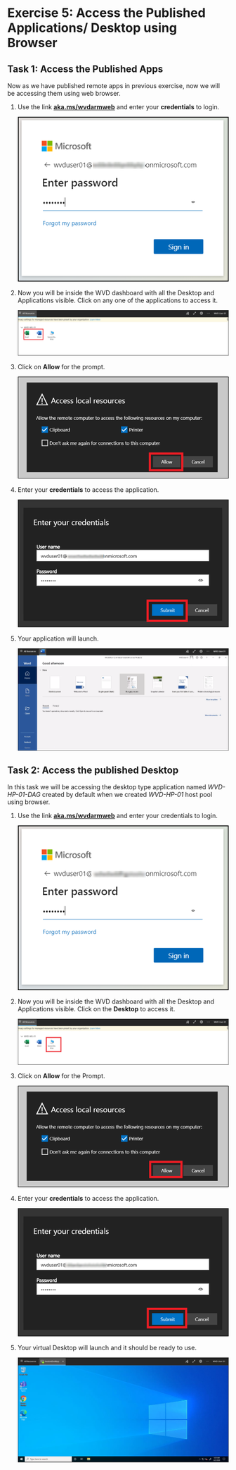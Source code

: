 # **Exercise 5: Access the Published Applications/ Desktop using Browser**

## **Task 1: Access the Published Apps**

Now as we have published remote apps in previous exercise, now we will be accessing them using web browser.

1. Use the link [**aka.ms/wvdarmweb**](aka.ms/wvdarmweb) and enter your **credentials** to login. 

   ![ws name.](media/40.png)
  

2. Now you will be inside the WVD dashboard with all the Desktop and Applications visible. Click on any one of the applications to access it. 

   ![ws name.](media/41.png)


3. Click on **Allow** for the prompt.

   ![ws name.](media/42.png)


4. Enter your **credentials** to access the application.

   ![ws name.](media/43.png)


5. Your application will launch.

   ![ws name.](media/44.png)


## **Task 2: Access the published Desktop**

In this task we will be accessing the desktop type application named *WVD-HP-01-DAG* created by default when we created *WVD-HP-01* host pool using browser.

1. Use the link [**aka.ms/wvdarmweb**](aka.ms/wvdarmweb) and enter your credentials to login. 

   ![ws name.](media/45.png)


2. Now you will be inside the WVD dashboard with all the Desktop and Applications visible. Click on the **Desktop** to access it. 

   ![ws name.](media/46.png)


3. Click on **Allow** for the Prompt.

   ![ws name.](media/47.png)


4. Enter your **credentials** to access the application.

   ![ws name.](media/48.png)


5. Your virtual Desktop will launch and it should be ready to use. 

   ![ws name.](media/49.png)
   

